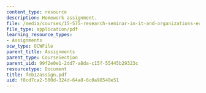 ```yaml
---
content_type: resource
description: Homework assignment.
file: /media/courses/15-575-research-seminar-in-it-and-organizations-economic-perspectives-spring-2004/f8cd7ca2500d324d64a86c0a98548e51_feb12assign.pdf
file_type: application/pdf
learning_resource_types:
- Assignments
ocw_type: OCWFile
parent_title: Assignments
parent_type: CourseSection
parent_uid: 99f2e0e1-2dd7-a8da-c15f-55445b29323c
resourcetype: Document
title: feb12assign.pdf
uid: f8cd7ca2-500d-324d-64a8-6c0a98548e51
---
```

